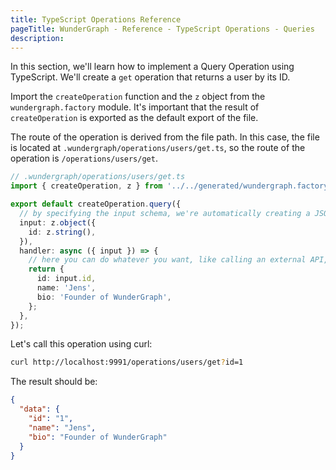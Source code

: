 ```yaml
---
title: TypeScript Operations Reference
pageTitle: WunderGraph - Reference - TypeScript Operations - Queries
description:
---
```


In this section, we'll learn how to implement a Query Operation using TypeScript.
We'll create a `get` operation that returns a user by its ID.

Import the `createOperation` function and the `z` object from the `wundergraph.factory` module.
It's important that the result of `createOperation` is exported as the default export of the file.

The route of the operation is derived from the file path.
In this case, the file is located at `.wundergraph/operations/users/get.ts`,
so the route of the operation is `/operations/users/get`.

```typescript
// .wundergraph/operations/users/get.ts
import { createOperation, z } from '../../generated/wundergraph.factory';

export default createOperation.query({
  // by specifying the input schema, we're automatically creating a JSON Schema for input validation
  input: z.object({
    id: z.string(),
  }),
  handler: async ({ input }) => {
    // here you can do whatever you want, like calling an external API, a database, or other operations via the internalClient
    return {
      id: input.id,
      name: 'Jens',
      bio: 'Founder of WunderGraph',
    };
  },
});
```

Let's call this operation using curl:

```bash
curl http://localhost:9991/operations/users/get?id=1
```

The result should be:

```json
{
  "data": {
    "id": "1",
    "name": "Jens",
    "bio": "Founder of WunderGraph"
  }
}
```

